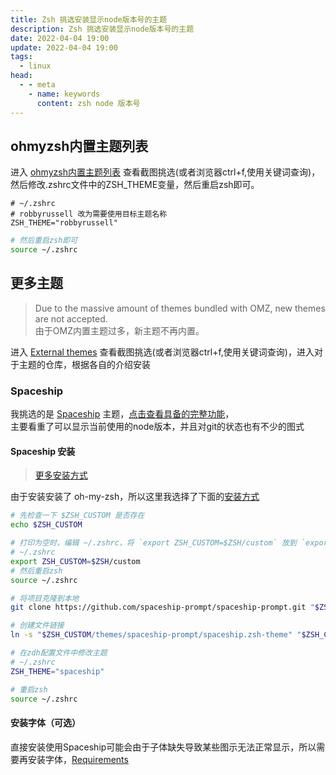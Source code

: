```yaml
---
title: Zsh 挑选安装显示node版本号的主题
description: Zsh 挑选安装显示node版本号的主题
date: 2022-04-04 19:00
update: 2022-04-04 19:00
tags:
  - linux
head:
  - - meta
    - name: keywords
      content: zsh node 版本号
---
```



## ohmyzsh内置主题列表

进入 [ohmyzsh内置主题列表](https://github.com/ohmyzsh/ohmyzsh/wiki/Themes) 查看截图挑选(或者浏览器ctrl+f,使用关键词查询)，然后修改.zshrc文件中的ZSH_THEME变量，然后重启zsh即可。

```
# ~/.zshrc
# robbyrussell 改为需要使用目标主题名称
ZSH_THEME="robbyrussell"
```

```bash
# 然后重启zsh即可
source ~/.zshrc
```

## 更多主题

> Due to the massive amount of themes bundled with OMZ, new themes are not accepted.  
> 由于OMZ内置主题过多，新主题不再内置。

进入 [External themes](https://github.com/ohmyzsh/ohmyzsh/wiki/External-themes) 查看截图挑选(或者浏览器ctrl+f,使用关键词查询)，进入对于主题的仓库，根据各自的介绍安装

### Spaceship

我挑选的是 [Spaceship](https://github.com/spaceship-prompt/spaceship-prompt) 主题，[点击查看具备的完整功能](https://github.com/spaceship-prompt/spaceship-prompt#features)，  
主要看重了可以显示当前使用的node版本，并且对git的状态也有不少的图式


#### Spaceship 安装

> [更多安装方式](https://github.com/spaceship-prompt/spaceship-prompt#installing)

由于安装安装了 oh-my-zsh，所以这里我选择了下面的[安装方式](https://github.com/spaceship-prompt/spaceship-prompt#oh-my-zsh)

```bash
# 先检查一下 $ZSH_CUSTOM 是否存在
echo $ZSH_CUSTOM

# 打印为空时，编辑 ~/.zshrc，将 `export ZSH_CUSTOM=$ZSH/custom` 放到 `export ZSH=$HOME/.oh-my-zsh` 下面
# ~/.zshrc
export ZSH_CUSTOM=$ZSH/custom
# 然后重启zsh
source ~/.zshrc

# 将项目克隆到本地
git clone https://github.com/spaceship-prompt/spaceship-prompt.git "$ZSH_CUSTOM/themes/spaceship-prompt" --depth=1

# 创建文件链接
ln -s "$ZSH_CUSTOM/themes/spaceship-prompt/spaceship.zsh-theme" "$ZSH_CUSTOM/themes/spaceship.zsh-theme"

# 在zdh配置文件中修改主题
# ~/.zshrc
ZSH_THEME="spaceship"

# 重启zsh
source ~/.zshrc
```

#### 安装字体（可选）

直接安装使用Spaceship可能会由于子体缺失导致某些图示无法正常显示，所以需要再安装字体，[Requirements](https://github.com/spaceship-prompt/spaceship-prompt#requirements)
